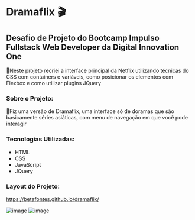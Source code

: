 # Dramaflix 🎬

## Desafio de Projeto do Bootcamp Impulso Fullstack Web Developer da Digital Innovation One

🔹Neste projeto recriei a interface principal da Netflix utilizando técnicas do CSS com containers e variáveis, como posicionar os elementos
com Flexbox e como utilizar plugins JQuery

### Sobre o Projeto:

🔹Fiz uma versão de Dramaflix, uma interface só de doramas que são basicamente séries asiáticas, com menu de navegação em que você pode interagir

### Tecnologias Utilizadas:
- HTML
- CSS
- JavaScript
- JQuery

### Layout do Projeto:
https://betafontes.github.io/dramaflix/

![image](https://user-images.githubusercontent.com/70981960/158903007-5216a7ab-19aa-40c2-a565-2898f6ae9078.png)
![image](https://user-images.githubusercontent.com/70981960/158903121-327049b2-86f0-4ea0-8422-fedf138a6cca.png)

